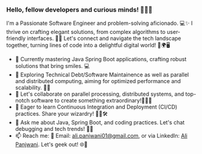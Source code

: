 ### Hello, fellow developers and curious minds! 👋👨‍💻

I'm a Passionate Software Engineer and problem-solving aficionado. 💻✨ I thrive on crafting elegant solutions, from complex algorithms to user-friendly interfaces. 🎹🎵 Let's connect and navigate the tech landscape together, turning lines of code into a delightful digital world! 🌈🌍🖥️

- 🔭 Currently mastering Java Spring Boot applications, crafting robust solutions that bring smiles. 💻
- 🌱 Exploring Technical Debt/Software Maintainence as well as parallel and distributed computing, aiming for optimized performance and scalability. 🚀🌐
- 👯 Let's collaborate on parallel processing, distributed systems, and top-notch software to create something extraordinary!🤝👨‍💼
- 🤔 Eager to learn Continuous Integration and Deployment (CI/CD) practices. Share your wizardry! 🧙‍♂️🛠️
- 💬 Ask me about Java, Spring Boot, and coding practices. Let's chat debugging and tech trends! 💬🧠
- 📫 Reach me: 🦉 Email: [ali.panjwani01@gmail.com](mailto:panjwani.ali01@gmail.com), or via LinkedIn: [Ali Panjwani](https://linkedin.com/in/ali-panjwani). Let's geek out! 🌐📧
<!--
**Ali-Panjwani/Ali-Panjwani** is a ✨ _special_ ✨ repository because its `README.md` (this file) appears on your GitHub profile.

Here are some ideas to get you started:

- 🔭 I’m currently working on ...
- 🌱 I’m currently learning ...
- 👯 I’m looking to collaborate on ...
- 🤔 I’m looking for help with ...
- 💬 Ask me about ...
- 📫 How to reach me: ...
- 😄 Pronouns: ...
- ⚡ Fun fact: ...
-->
